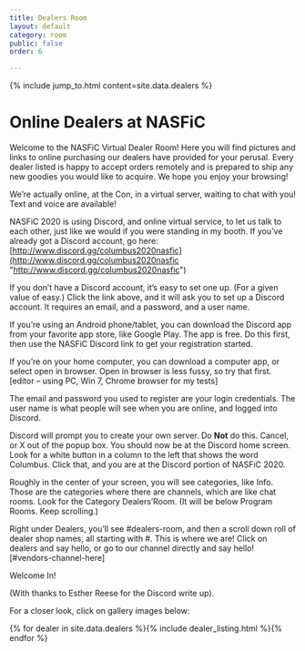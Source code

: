 ```yaml
---
title: Dealers Room
layout: default
category: room
public: false
order: 6

---
```

{% include jump_to.html content=site.data.dealers %}

# Online Dealers at NASFiC

Welcome to the NASFiC Virtual Dealer Room! Here you will find pictures and links to online purchasing our dealers have provided for your perusal. Every dealer listed is happy to accept orders remotely and is prepared to ship any new goodies you would like to acquire. We hope you enjoy your browsing!

We’re actually online, at the Con, in a virtual server, waiting to chat with you! Text and voice are available!

NASFiC 2020 is using Discord, and online virtual service, to let us talk to each other, just like we would if you were standing in my booth. If you’ve already got a Discord account, go here: [http://www.discord.gg/columbus2020nasfic](http://www.discord.gg/columbus2020nasfic "http://www.discord.gg/columbus2020nasfic")

If you don’t have a Discord account, it’s easy to set one up. (For a given value of easy.) Click the link above, and it will ask you to set up a Discord account. It requires an email, and a password, and a user name.

If you’re using an Android phone/tablet, you can download the Discord app from your favorite app store, like Google Play. The app is free. Do this first, then use the NASFiC Discord link to get your registration started.

If you’re on your home computer, you can download a computer app, or select open in browser. Open in browser is less fussy, so try that first. \[editor – using PC, Win 7, Chrome browser for my tests\]

The email and password you used to register are your login credentials. The user name is what people will see when you are online, and logged into Discord.

Discord will prompt you to create your own server. Do **Not** do this. Cancel, or X out of the popup box. You should now be at the Discord home screen. Look for a white button in a column to the left that shows the word Columbus. Click that, and you are at the Discord portion of NASFiC 2020.

Roughly in the center of your screen, you will see categories, like Info. Those are the categories where there are channels, which are like chat rooms. Look for the Category Dealers’Room. (It will be below Program Rooms. Keep scrolling.)

Right under Dealers, you’ll see #dealers-room, and then a scroll down roll of dealer shop names, all starting with #. This is where we are! Click on dealers and say hello, or go to our channel directly and say hello! \[#vendors-channel-here\]

Welcome In!

(With thanks to Esther Reese for the Discord write up).

For a closer look, click on gallery images below:

{% for dealer in site.data.dealers %}{% include dealer_listing.html %}{% endfor %}